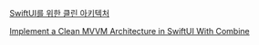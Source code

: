 [SwiftUI를 위한 클린 아키텍처](https://gon125.github.io/posts/SwiftUI%EB%A5%BC-%EC%9C%84%ED%95%9C-%ED%81%B4%EB%A6%B0-%EC%95%84%ED%82%A4%ED%85%8D%EC%B2%98/)

[Implement a Clean MVVM Architecture in SwiftUI With Combine](https://betterprogramming.pub/implement-a-clean-mvvm-architecture-in-swiftui-with-combine-637246fa1342)

